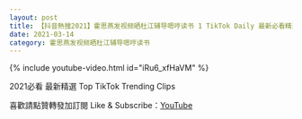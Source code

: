 ```yaml
---
layout: post
title: 【抖音熱搜2021】霍思燕发视频晒杜江辅导嗯哼读书 1 TikTok Daily 最新必看精選合集2021 03 14
date: 2021-03-14
category: 霍思燕发视频晒杜江辅导嗯哼读书
---
```


{% include youtube-video.html id="iRu6_xfHaVM" %}

2021必看 最新精選 Top TikTok Trending Clips

喜歡請點贊轉發加訂閱 Like & Subscribe：[YouTube](https://www.youtube.com/channel/UCAoR7VcanIPd04uEq_GIylA/videos)

